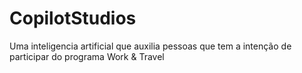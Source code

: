 # CopilotStudios
Uma inteligencia artificial que auxilia pessoas que tem a intenção de participar do programa Work &amp; Travel
